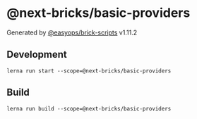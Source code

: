 # @next-bricks/basic-providers

Generated by [@easyops/brick-scripts] v1.11.2

## Development

`lerna run start --scope=@next-bricks/basic-providers`

## Build

`lerna run build --scope=@next-bricks/basic-providers`

[@easyops/brick-scripts]: https://git.easyops.local/anyclouds/next-core/tree/master/packages/brick-scripts
